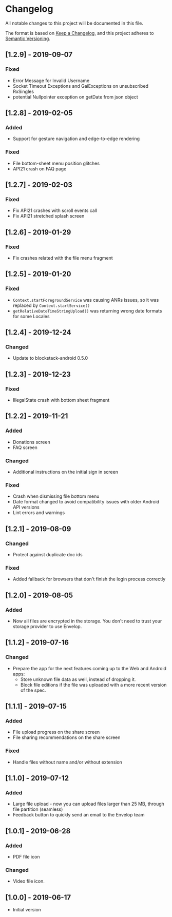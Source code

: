 # Changelog

All notable changes to this project will be documented in this file.

The format is based on [Keep a Changelog](https://keepachangelog.com/en/1.0.0/),
and this project adheres to [Semantic Versioning](https://semver.org/spec/v2.0.0.html).

## [1.2.9] - 2019-09-07

### Fixed
- Error Message for Invalid Username
- Socket Timeout Exceptions and GaiExceptions on unsubscribed RxSingles
- potential Nullpointer exception on getDate from json object

## [1.2.8] - 2019-02-05

### Added
- Support for gesture navigation and edge-to-edge rendering

### Fixed
- File bottom-sheet menu position glitches
- API21 crash on FAQ page

## [1.2.7] - 2019-02-03

### Fixed
- Fix API21 crashes with scroll events call
- Fix API21 stretched splash screen

## [1.2.6] - 2019-01-29

### Fixed
- Fix crashes related with the file menu fragment

## [1.2.5] - 2019-01-20

### Fixed
- `Context.startForegroundService` was causing ANRs issues, so it was replaced by `Context.startService()`
- `getRelativeDateTimeStringUpload()` was returning wrong date formats for some Locales

## [1.2.4] - 2019-12-24

### Changed
- Update to blockstack-android 0.5.0

## [1.2.3] - 2019-12-23

### Fixed
- IllegalState crash with bottom sheet fragment

## [1.2.2] - 2019-11-21

### Added
- Donations screen
- FAQ screen

### Changed
- Additional instructions on the initial sign in screen

### Fixed
- Crash when dismissing file bottom menu
- Date format changed to avoid compatibility issues with older Android API versions
- Lint errors and warnings

## [1.2.1] - 2019-08-09

### Changed
- Protect against duplicate doc ids

### Fixed
- Added fallback for browsers that don't finish the login process correctly

## [1.2.0] - 2019-08-05

### Added
- Now all files are encrypted in the storage. You don't need to trust your storage provider to use Envelop.

## [1.1.2] - 2019-07-16

### Changed
- Prepare the app for the next features coming up to the Web and Android apps:
  - Store unknown file data as well, instead of dropping it.
  - Block file editions if the file was uploaded with a more recent version of the spec.

## [1.1.1] - 2019-07-15

### Added
- File upload progress on the share screen
- File sharing recommendations on the share screen

### Fixed
- Handle files without name and/or without extension

## [1.1.0] - 2019-07-12

### Added
- Large file upload - now you can upload files larger than 25 MB, through file partition (seamless)
- Feedback button to quickly send an email to the Envelop team

## [1.0.1] - 2019-06-28

### Added
- PDF file icon

### Changed
- Video file icon.

## [1.0.0] - 2019-06-17

- Initial version
